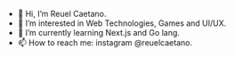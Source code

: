 - 👋 Hi, I’m Reuel Caetano.
- 👀 I’m interested in Web Technologies, Games and UI/UX.
- 🌱 I’m currently learning Next.js and Go lang.
- 📫 How to reach me: instagram @reuelcaetano.
